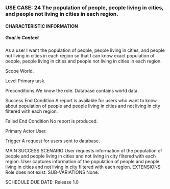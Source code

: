 ### USE CASE: 24 The population of people, people living in cities, and people not living in cities in each region.
#### CHARACTERISTIC INFORMATION
##### Goal in Context
As a user I want the population of people, people living in cities, and people not living in cities in each region so that I can know exact population of people, people living in cities and people not living in cities in each region.

Scope
World.

Level
Primary task.

Preconditions
We know the role. Database contains world data.

Success End Condition
A report is available for users who want to know about population of people and people living in cities and not living in city filtered with each region.

Failed End Condition
No report is produced.

Primary Actor
User.

Trigger
A request for users sent to database.

MAIN SUCCESS SCENARIO
User requests information of the population of people and people living in cities and not living in city filtered with each region.
User captures information of the population of people and people living in cities and not living in city filtered with each region. 
EXTENSIONS
Role does not exist:
SUB-VARIATIONS
None.

SCHEDULE
DUE DATE: Release 1.0